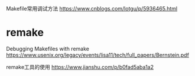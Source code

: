 
Makefile常用调试方法 https://www.cnblogs.com/lotgu/p/5936465.html

# remake

Debugging Makefiles with remake https://www.usenix.org/legacy/events/lisa11/tech/full_papers/Bernstein.pdf

remake工具的使用 https://www.jianshu.com/p/b0fad5aba1a2
